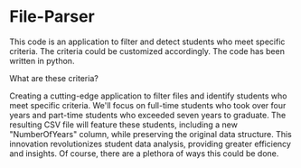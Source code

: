 # File-Parser
This code is an application to filter and detect students who meet specific criteria. The criteria could be customized accordingly.
The code has been written in python.

What are these criteria?

Creating a cutting-edge application to filter files and identify students who meet specific criteria. We'll focus on full-time students who took over four years and part-time students who exceeded seven years to graduate. The resulting CSV file will feature these students, including a new "NumberOfYears" column, while preserving the original data structure. This innovation revolutionizes student data analysis, providing greater efficiency and insights. Of course, there are a plethora of ways this could be done.
